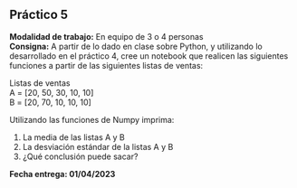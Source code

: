 
## Práctico 5
**Modalidad de trabajo:** En equipo de 3 o 4 personas<br>
**Consigna:** A partir de lo dado en clase sobre Python, y utilizando lo desarrollado en el práctico 4, cree un notebook que realicen las siguientes funciones a partir de las siguientes listas de ventas:<br>

Listas de ventas<br>
A = [20, 50, 30, 10, 10]<br>
B = [20, 70, 10, 10, 10]<br>

Utilizando las funciones de Numpy imprima:
1.	La media de las listas A y B
2.	La desviación estándar de la listas A y B
3.	¿Qué conclusión puede sacar?<br>

**Fecha entrega: 01/04/2023**
